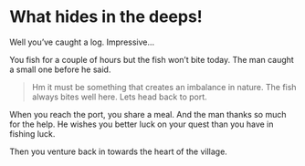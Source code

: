 # What hides in the deeps!

Well you’ve caught a log. Impressive…

You fish for a couple of hours but the fish won’t bite today.
The man caught a small one before he said.

> Hm it must be something that creates an imbalance in nature. The fish always bites well here. Lets head back to port.

When you reach the port, you share a meal. And the man thanks so much for the help.
He wishes you better luck on your quest than you have in fishing luck.

Then you venture back in towards the heart of the village.
